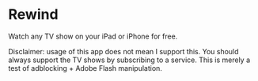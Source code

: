 # Rewind
Watch any TV show on your iPad or iPhone for free. 

Disclaimer: usage of this app does not mean I support this. You should always support the TV shows by subscribing to a service. This is merely a test of adblocking + Adobe Flash manipulation. 
